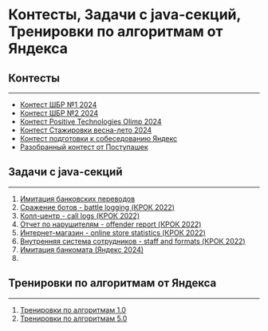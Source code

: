# Контесты, Задачи с java-секций, Тренировки по алгоритмам от Яндекса
## Контесты

---
- [Контест ШБР №1 2024](https://github.com/AlexParog/ya-algorithms-and-contests/tree/main/src/main/java/org/parog/contests/contest1_SumBackSchool)
- [Контест ШБР №2 2024](https://github.com/AlexParog/ya-algorithms-and-contests/tree/main/src/main/java/org/parog/contests/contest2_SumBackSchool)
- [Контест Positive Technologies Olimp 2024](https://github.com/AlexParog/ya-algorithms-and-contests/tree/main/src/main/java/org/parog/contests/positive_technologies)
- [Контест Стажировки весна-лето 2024](https://github.com/AlexParog/ya-algorithms-and-contests/tree/main/src/main/java/org/parog/contests/contest_SpringSummer2024)
- [Контест подготовки к собеседованию Яндекс](https://github.com/AlexParog/ya-algorithms-and-contests/tree/main/src/main/java/org/parog/contests/free_course_job_interviews)
- [Разобранный контест от Поступашек](https://github.com/AlexParog/ya-algorithms-and-contests/tree/main/src/main/java/org/parog/contests/contest_ya_postupashki)

## Задачи с java-секций

---
1. [Имитация банковских переводов](https://github.com/AlexParog/ya-algorithms-and-contests/tree/main/src/main/java/org/parog/java_section/fintech_30092024)
2. [Сражение ботов - battle logging (КРОК 2022)](https://github.com/AlexParog/ya-algorithms-and-contests/tree/main/src/main/java/org/parog/java_section/battle_logging13072022)
3. [Колл-центр - call logs (КРОК 2022)](https://github.com/AlexParog/ya-algorithms-and-contests/tree/main/src/main/java/org/parog/java_section/call_logs27072022)
4. [Отчет по нарушителям - offender report (КРОК 2022)](https://github.com/AlexParog/ya-algorithms-and-contests/tree/main/src/main/java/org/parog/java_section/offender_report07092022)
5. [Интернет-магазин - online store statistics (КРОК 2022)](https://github.com/AlexParog/ya-algorithms-and-contests/tree/main/src/main/java/org/parog/java_section/online_store_statistics17082022)
6. [Внутренняя система сотрудников - staff and formats (КРОК 2022)](https://github.com/AlexParog/ya-algorithms-and-contests/tree/main/src/main/java/org/parog/java_section/staff_and_formats22062022)
7. [Имитация банкомата (Яндекс 2024)]()
8. 
## Тренировки по алгоритмам от Яндекса

---
1. [Тренировки по алгоритмам 1.0](https://github.com/AlexParog/ya-algorithms-and-contests/tree/main/src/main/java/org/parog/algorithm_training_1)
2. [Тренировки по алгоритмам 5.0](https://github.com/AlexParog/ya-algorithms-and-contests/tree/main/src/main/java/org/parog/algorithm_training_5)